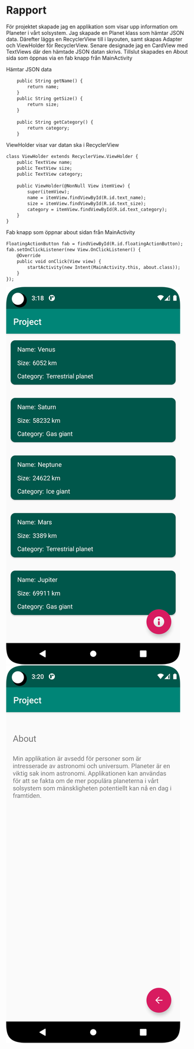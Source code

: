 
# Rapport

För projektet skapade jag en applikation som visar upp information om Planeter i vårt solsystem. Jag skapade en Planet klass som hämtar JSON data.
Därefter läggs en RecyclerView till i layouten, samt skapas Adapter och ViewHolder för RecyclerView.
Senare designade jag en CardView med TextViews där den hämtade JSON datan skrivs. Tillslut skapades en About sida som öppnas via en fab knapp från MainActivity

Hämtar JSON data
```
    public String getName() {
        return name;
    }
    public String getSize() {
        return size;
    }

    public String getCategory() {
        return category;
    }
```

ViewHolder visar var datan ska i RecyclerView
```
class ViewHolder extends RecyclerView.ViewHolder {
    public TextView name;
    public TextView size;
    public TextView category;

    public ViewHolder(@NonNull View itemView) {
        super(itemView);
        name = itemView.findViewById(R.id.text_name);
        size = itemView.findViewById(R.id.text_size);
        category = itemView.findViewById(R.id.text_category);
    }
}
```

Fab knapp som öppnar about sidan från MainActivity
```
FloatingActionButton fab = findViewById(R.id.floatingActionButton);
fab.setOnClickListener(new View.OnClickListener() {
    @Override
    public void onClick(View view) {
        startActivity(new Intent(MainActivity.this, about.class));
    }
});
```

![](main.png)
![](about.png)